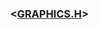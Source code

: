 
<div class="center left-30">
<h3>
<a class="anchorjs-link " aria-label="Anchor" data-anchorjs-icon="←" href="#" onclick="window.history.back()" style="margin-right: 0.1875em; padding-right: 0.1875em; padding-left: 0.1875em;"></a>
&lt;<a href="graphics.md">GRAPHICS.H</a>&gt;
</h3>
<div class="whitespacepre">&nbsp;&nbsp;</div>
</div>